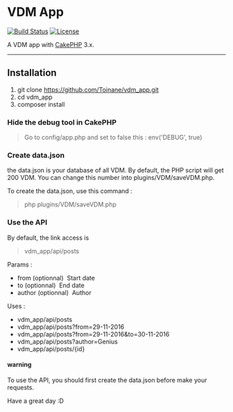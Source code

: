 # VDM App

[![Build Status](https://img.shields.io/travis/cakephp/app/master.svg?style=flat-square)](https://travis-ci.org/cakephp/app)
[![License](https://img.shields.io/packagist/l/cakephp/app.svg?style=flat-square)](https://packagist.org/packages/cakephp/app)

A VDM app with [CakePHP](http://cakephp.org) 3.x.

---

## Installation

1. git clone https://github.com/Toinane/vdm_app.git
2. cd vdm_app
3. composer install

### Hide the debug tool in CakePHP
> Go to config/app.php and set to false this : env('DEBUG', true)

### Create data.json
the data.json is your database of all VDM.
By default, the PHP script will get 200 VDM. You can change this number into plugins/VDM/saveVDM.php.

To create the data.json, use this command :
> php plugins/VDM/saveVDM.php

### Use the API
By default, the link access is
> vdm_app/api/posts

Params : 
- from (optionnal) ­ Start date 
- to (optionnal) ­ End date
- author (optionnal) ­ Author   

 Uses :  
 - vdm_app/api/posts 
 - vdm_app/api/posts?from=29-11-2016
 - vdm_app/api/posts?from=29-11-2016&to=30-11-2016
 - vdm_app/api/posts?author=Genius
 - vdm_app/api/posts/{id}

 #### warning
 To use the API, you should first create the data.json before make your requests.

 Have a great day :D
